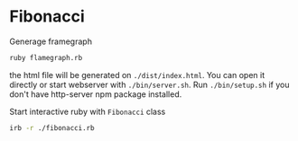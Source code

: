 # Fibonacci

Generage framegraph
```bash
ruby flamegraph.rb
```

the html file will be generated on `./dist/index.html`. You can open it directly or start webserver with `./bin/server.sh`. Run `./bin/setup.sh` if you don't have http-server npm package installed.


Start interactive ruby with `Fibonacci` class
```bash
irb -r ./fibonacci.rb
```
